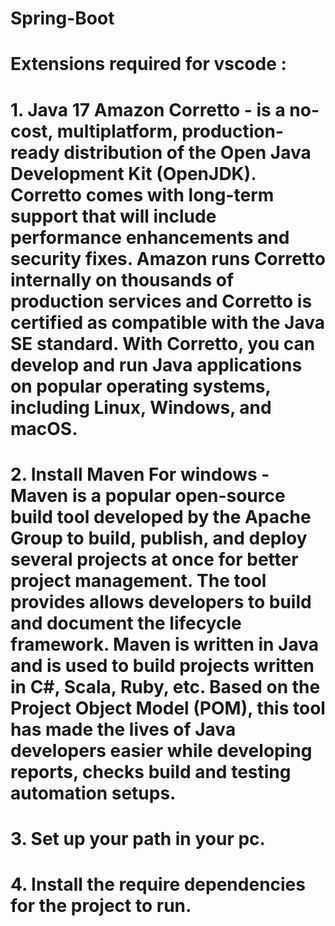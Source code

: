 # Spring-Boot
# Extensions required for vscode :

#    1. Java 17 Amazon Corretto - is a no-cost, multiplatform, production-ready distribution of the Open Java Development Kit (OpenJDK). Corretto comes with long-term support that will include performance enhancements and security fixes. Amazon runs Corretto internally on thousands of production services and Corretto is certified as compatible with the Java SE standard. With Corretto, you can develop and run Java applications on popular operating systems, including Linux, Windows, and macOS.
    
 #   2. Install Maven For windows - Maven is a popular open-source build tool developed by the Apache Group to build, publish, and deploy several projects at once for better project management. The tool provides allows developers to build and document the lifecycle framework. Maven is written in Java and is used to build projects written in C#, Scala, Ruby, etc. Based on the Project Object Model (POM), this tool has made the lives of Java developers easier while developing reports, checks build and testing automation setups. 
    
 #   3. Set up your path in your pc.
    
 #  4. Install the require dependencies for the project to run.
